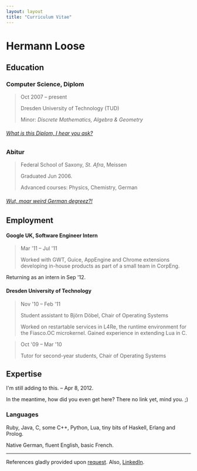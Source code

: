 ```yaml
---
layout: layout
title: "Curriculum Vitae"
---
```

# Hermann Loose #

## Education ##

### Computer Science, Diplom ###

> Oct 2007 – present
>
> Dresden University of Technology (TUD)
>
> Minor: *Discrete Mathematics, Algebra & Geometry*

###### [What is this Diplom, I hear you ask?](http://en.wikipedia.org/wiki/Diplom#International_Comparison) ######

### Abitur ###

> Federal School of Saxony, *St. Afra*, Meissen
>
> Graduated Jun 2006.
>
> Advanced courses: Physics, Chemistry, German

###### [Wut, moar weird German degreez?!](http://en.wikipedia.org/wiki/Abitur#Equivalency) ######

## Employment ##

#### Google UK, Software Engineer Intern ####

> Mar '11 – Jul '11
>
> Worked with GWT, Guice, AppEngine and Chrome extensions developing in-house
> products as part of a small team in CorpEng.

Returning as an intern in Sep '12.

#### Dresden University of Technology

> Nov '10 – Feb '11
>
> Student assistant to Björn Döbel, Chair of Operating Systems
>
> Worked on restartable services in L4Re, the runtime environment for the
> Fiasco.OC microkernel. Gained experience in extending Lua in C.

> Oct '09 – Mar '10
>
> Tutor for second-year students, Chair of Operating Systems

## Expertise ##

I'm still adding to this. – Apr 8, 2012.

In the meantime, how did you even get here? There no link yet, mind you. ;)

### Languages ###

Ruby, Java, C, some C++, Python, Lua, tiny bits of Haskell, Erlang and Prolog.

Native German, fluent English, basic French.

---

References gladly provided upon [request](http://www.google.com/recaptcha/mailhide/d?k=0157UIhs64_DGqRB7T71cuDQ==&c=jsltL32c5672-_5bbSFu7i9lA-rqJdel1qh3qFW82Xg=). Also, [LinkedIn](http://www.linkedin.com/in/hermannloose/en).
